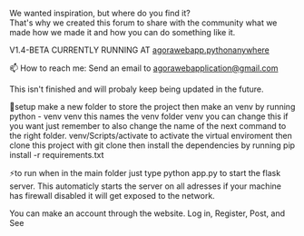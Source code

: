 We wanted inspiration, but where do you find it?  
That's why we created this forum to share with the community what we made how we made it and how you can do something like it.  


V1.4-BETA CURRENTLY RUNNING AT [agorawebapp.pythonanywhere](https://agorawebapp.pythonanywhere.com/)


📫 How to reach me: Send an email to agorawebapplication@gmail.com

This isn't finished and will probaly keep being updated in the future.

📐setup 
make a new folder to store the project 
then make an venv by running 
python - venv venv
this names the venv folder venv you can change this if you want just remember to also change the name of the next command to the right folder.
venv/Scripts/activate to activate the virtual enviroment
then clone this project with git clone 
then install the dependencies by running pip install -r requirements.txt

⚡to run
when in the main folder just type python app.py to start the flask server.
This automaticly starts the server on all adresses if your machine has firewall disabled it will get exposed to the network.


You can make an account through the website.
Log in, Register, Post, and See
